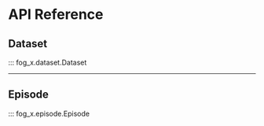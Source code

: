 # API Reference

## Dataset
::: fog_x.dataset.Dataset

-------

## Episode
::: fog_x.episode.Episode